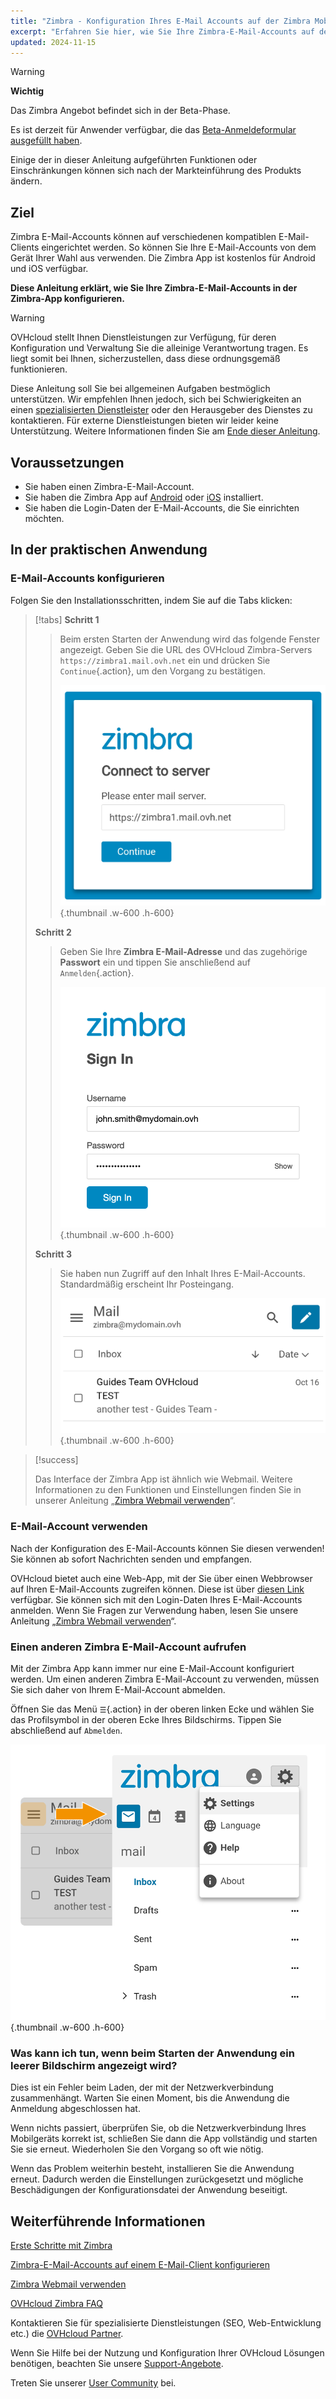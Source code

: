 ```yaml
---
title: "Zimbra - Konfiguration Ihres E-Mail Accounts auf der Zimbra Mobil-App"
excerpt: "Erfahren Sie hier, wie Sie Ihre Zimbra-E-Mail-Accounts auf der Zimbra Mobile-App für Android und iOS einrichten"
updated: 2024-11-15
---
```


<style>
.w-600 {
  max-width:600px !important;
}
.h-600 {
  max-height:600px !important;
}
</style>

> [!warning]
>
> **Wichtig**
>
> Das Zimbra Angebot befindet sich in der Beta-Phase.
>
> Es ist derzeit für Anwender verfügbar, die das [Beta-Anmeldeformular ausgefüllt haben](https://labs.ovhcloud.com/en/zimbra-beta/).
>
> Einige der in dieser Anleitung aufgeführten Funktionen oder Einschränkungen können sich nach der Markteinführung des Produkts ändern.

## Ziel

Zimbra E-Mail-Accounts können auf verschiedenen kompatiblen E-Mail-Clients eingerichtet werden. So können Sie Ihre E-Mail-Accounts von dem Gerät Ihrer Wahl aus verwenden. Die Zimbra App ist kostenlos für Android und iOS verfügbar.

**Diese Anleitung erklärt, wie Sie Ihre Zimbra-E-Mail-Accounts in der Zimbra-App konfigurieren.**

> [!warning]
> OVHcloud stellt Ihnen Dienstleistungen zur Verfügung, für deren Konfiguration und Verwaltung Sie die alleinige Verantwortung tragen. Es liegt somit bei Ihnen, sicherzustellen, dass diese ordnungsgemäß funktionieren.
> 
> Diese Anleitung soll Sie bei allgemeinen Aufgaben bestmöglich unterstützen. Wir empfehlen Ihnen jedoch, sich bei Schwierigkeiten an einen [spezialisierten Dienstleister](/links/partner) oder den Herausgeber des Dienstes zu kontaktieren. Für externe Dienstleistungen bieten wir leider keine Unterstützung. Weitere Informationen finden Sie am [Ende dieser Anleitung](#go-further).
>

## Voraussetzungen

- Sie haben einen Zimbra-E-Mail-Account.
- Sie haben die Zimbra App auf [Android](https://play.google.com/store/apps/details?id=com.zimbra.modernapp&hl=de) oder [iOS](https://apps.apple.com/cm/app/zimbra-email-collaboration/id1554848550) installiert.
- Sie haben die Login-Daten der E-Mail-Accounts, die Sie einrichten möchten.

## In der praktischen Anwendung

### E-Mail-Accounts konfigurieren

Folgen Sie den Installationsschritten, indem Sie auf die Tabs klicken:

> [!tabs]
> **Schritt 1**
>>
>> Beim ersten Starten der Anwendung wird das folgende Fenster angezeigt. Geben Sie die URL des OVHcloud Zimbra-Servers `https://zimbra1.mail.ovh.net` ein und drücken Sie `Continue`{.action}, um den Vorgang zu bestätigen.
>>
>> ![zimbra_app](images/zimbra_app_connect01.png){.thumbnail .w-600 .h-600}
>>
> **Schritt 2**
>>
>> Geben Sie Ihre **Zimbra E-Mail-Adresse** und das zugehörige **Passwort** ein und tippen Sie anschließend auf `Anmelden`{.action}.
>>
>> ![zimbra_app](images/zimbra_app_connect02.png){.thumbnail .w-600 .h-600}
>>
> **Schritt 3**
>>
>> Sie haben nun Zugriff auf den Inhalt Ihres E-Mail-Accounts. Standardmäßig erscheint Ihr Posteingang.
>>
>> ![zimbra_app](images/zimbra_app_inbox01.png){.thumbnail .w-600 .h-600}

> [!success]
>
> Das Interface der Zimbra App ist ähnlich wie Webmail. Weitere Informationen zu den Funktionen und Einstellungen finden Sie in unserer Anleitung „[Zimbra Webmail verwenden](/pages/web_cloud/email_and_collaborative_solutions/mx_plan/email_zimbra)“.

### E-Mail-Account verwenden

Nach der Konfiguration des E-Mail-Accounts können Sie diesen verwenden! Sie können ab sofort Nachrichten senden und empfangen.

OVHcloud bietet auch eine Web-App, mit der Sie über einen Webbrowser auf Ihren E-Mail-Accounts zugreifen können. Diese ist über [diesen Link](/links/web/email) verfügbar. Sie können sich mit den Login-Daten Ihres E-Mail-Accounts anmelden. Wenn Sie Fragen zur Verwendung haben, lesen Sie unsere Anleitung „[Zimbra Webmail verwenden](/pages/web_cloud/email_and_collaborative_solutions/mx_plan/email_zimbra)“.

### Einen anderen Zimbra E-Mail-Account aufrufen <a name="modify-settings"></a>

Mit der Zimbra App kann immer nur eine E-Mail-Account konfiguriert werden. Um einen anderen Zimbra E-Mail-Account zu verwenden, müssen Sie sich daher von Ihrem E-Mail-Account abmelden.

Öffnen Sie das Menü `☰`{.action} in der oberen linken Ecke und wählen Sie das Profilsymbol in der oberen Ecke Ihres Bildschirms. Tippen Sie abschließend auf `Abmelden`.

![zimbra_app](images/zimbra_app_settings01.png){.thumbnail .w-600 .h-600}

### Was kann ich tun, wenn beim Starten der Anwendung ein leerer Bildschirm angezeigt wird?

Dies ist ein Fehler beim Laden, der mit der Netzwerkverbindung zusammenhängt. Warten Sie einen Moment, bis die Anwendung die Anmeldung abgeschlossen hat.

Wenn nichts passiert, überprüfen Sie, ob die Netzwerkverbindung Ihres Mobilgeräts korrekt ist, schließen Sie dann die App vollständig und starten Sie sie erneut. Wiederholen Sie den Vorgang so oft wie nötig.

Wenn das Problem weiterhin besteht, installieren Sie die Anwendung erneut. Dadurch werden die Einstellungen zurückgesetzt und mögliche Beschädigungen der Konfigurationsdatei der Anwendung beseitigt.

## Weiterführende Informationen <a name="go-further"></a>

[Erste Schritte mit Zimbra](/pages/web_cloud/email_and_collaborative_solutions/zimbra/getting_started_zimbra)

[Zimbra-E-Mail-Accounts auf einem E-Mail-Client konfigurieren](/pages/web_cloud/email_and_collaborative_solutions/zimbra/zimbra_mail_apps)

[Zimbra Webmail verwenden](/pages/web_cloud/email_and_collaborative_solutions/mx_plan/email_zimbra)

[OVHcloud Zimbra FAQ](/pages/web_cloud/email_and_collaborative_solutions/mx_plan/faq-zimbra)

Kontaktieren Sie für spezialisierte Dienstleistungen (SEO, Web-Entwicklung etc.) die [OVHcloud Partner](/links/partner).

Wenn Sie Hilfe bei der Nutzung und Konfiguration Ihrer OVHcloud Lösungen benötigen, beachten Sie unsere [Support-Angebote](/links/support).

Treten Sie unserer [User Community](/links/community) bei.
